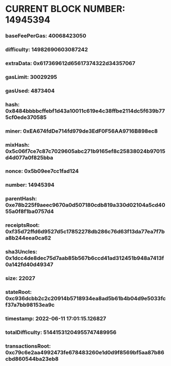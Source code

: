 # CURRENT BLOCK NUMBER: 14945394

### baseFeePerGas: 40068423050
### difficulty: 14982690603087242
### extraData: 0x617369612d65617374322d34357067
### gasLimit: 30029295
### gasUsed: 4873404
### hash: 0x8484bbbbcffebf1d43a10011c619e4c38ffbe2114dc5f639b775cf0ede370585
### miner: 0xEA674fdDe714fd979de3EdF0F56AA9716B898ec8
### mixHash: 0x5c06f7ce7c87c7029605abc271b9165ef8c25838024b97015d4d077a0f825bba
### nonce: 0x5b09ee7cc1fad124
### number: 14945394
### parentHash: 0xe78b225f9aeec9670a0d507180cdb819a330d02104a5cd4055a0f8f1ba0757d4
### receiptsRoot: 0xf35d72ffd6d9527d5c17852278db286c76d63f13da77ea7f7ba8b244eea0ca62
### sha3Uncles: 0x1dcc4de8dec75d7aab85b567b6ccd41ad312451b948a7413f0a142fd40d49347
### size: 22027
### stateRoot: 0xc936dcbb2c2c20914b5718934ea8ad5b61b4b04d9e5033fcf37a7bb98153ea9c
### timestamp: 2022-06-11 17:01:15.126827
### totalDifficulty: 51441531204955747489956
### transactionsRoot: 0xc79c6e2aa4992473fe678483260e1d0d9f8569bf5aa87b86cbd860544ba23eb8
